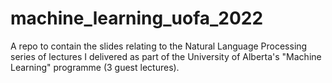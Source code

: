 # machine_learning_uofa_2022
A repo to contain the slides relating to the Natural Language Processing series of lectures I delivered as part of the University of Alberta's "Machine Learning" programme (3 guest lectures).
